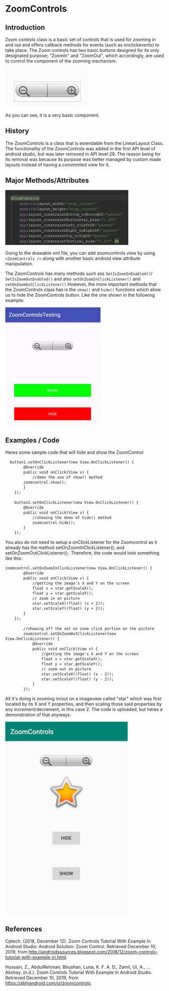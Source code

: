 # ZoomControls

## Introduction

Zoom controls class is a basic set of controls that is used for zooming in and out and offers callback methods for events (such as onclickevents) to take place. The Zoom controls has two basic buttons designed for its only designated purpose; "ZoomIn" and "ZoomOut", which accordingly, are used to control the component of the zooming mechanism. 

![Picture](/Images/zoomicon.png)

As you can see, it is a very basic component.

## History
The ZoomControls is a class that is extendable from the LinearLayout Class.
The functionality of the ZoomControls was added in the first API level of android studio, but was later removed in API level 29.
The reason being for its removal was because its purpose was better managed by custom made layouts instead of having a commmited view for it.

## Major Methods/Attributes

![Picture2](/Images/zoomcontrolattribute.png)

Going to the drawable xml file, you can add zoomcontrols view by using ```<ZoomControls />``` along with another basic android view attribute manipulation. 

The ZoomControls has many methods such ass ```SetIsZoomInEnabled()```/ ```SetIsZoomOutEnabled()``` and also ```setOnZoomInClickListener()``` and ```setOnZoomOutClickListener()```
However, the more important methods that the ZoomControls class has is the ```show()``` and ```hide()``` functions which allow us to hide the ZoomControls button. Like the one shown in the following example:

![Gif](/Images/show-hide-in-ZoomControls-Android.gif)

## Examples / Code
Heres some sample code that will hide and show the ZoomControl
```
  button1.setOnClickListener(new View.OnClickListener() {
        @Override
        public void onClick(View v) {
            //demo the use of show() method
        zoomcontrol.show();
        }
    });

    button2.setOnClickListener(new View.OnClickListener() {
        @Override
        public void onClick(View v) {
            //showing the demo of hide() method
            zoomcontrol.hide();
        }
    });
```
You also do not need to setup a onClickListener for the Zoomcontrol as it already has the method setOnZoomInClickListener(); and setOnZoomOutClickListener(); .Therefore, the code would look something like this:

```
zoomcontrol.setOnZoomInClickListener(new View.OnClickListener() {
        @Override
        public void onClick(View v) {
            //getting the image's X and Y on the screen
            float x = star.getScaleX();
            float y = star.getScaleY();
            // zoom in on picture
            star.setScaleX((float) (x + 2));
            star.setScaleY((float) (y + 2));
        }
    });

        //showing off the set on zoom click portion on the picture
        zoomcontrol.setOnZoomOutClickListener(new View.OnClickListener() {
            @Override
            public void onClick(View v) {
                //getting the image's X and Y on the screen
                float x = star.getScaleX();
                float y = star.getScaleY();
                // zoom out on picture
                star.setScaleX((float) (x - 2));
                star.setScaleY((float) (y - 2));
            }
        });
```
All it's doing is zooming in/out on a imageview called "star" which was first located by its X and Y properties, and then scaling those said properties by any increment/decrement, in this case 2. The code is uploaded, but heres a demonstration of that anyways:

![code demo](/Images/zoomcontroltest.gif)

## References 

Cptech. (2018, December 12). Zoom Controls Tutorial With Example In Android Studio: Android Solution: Zoom Control. Retrieved December 10, 2019, from http://androidssources.blogspot.com/2018/12/zoom-controls-tutorial-with-example-in.html.

Hussain, Z., AbdulRehman, Bhushan, Luna, K. F. A. D., Zamil, UI, A., … Akshay. (n.d.). Zoom Controls Tutorial With Example In Android Studio. Retrieved December 10, 2019, from https://abhiandroid.com/ui/zoomcontrols.



